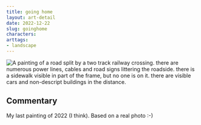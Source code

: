 ```yaml
---
title: going home
layout: art-detail
date: 2022-12-22
slug: goinghome
characters:
arttags:
- landscape
---
```

![
A painting of a road split by a two track railway crossing. there are numerous power lines, cables and road signs littering the roadside. there is a sidewalk visible in part of the frame, but no one is on it. there are visible cars and non-descript buildings in the distance.
](/art/goinghome.webp)
## Commentary

My last painting of 2022 (I think). Based on a real photo :-)

